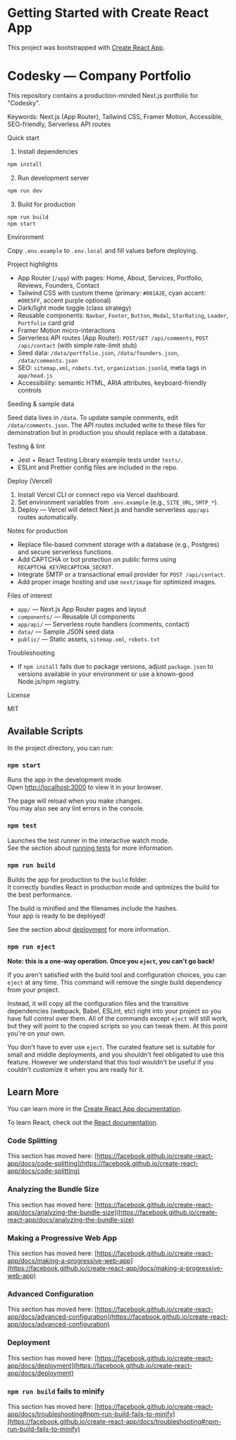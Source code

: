 # Getting Started with Create React App

This project was bootstrapped with [Create React App](https://github.com/facebook/create-react-app).


# Codesky — Company Portfolio

This repository contains a production-minded Next.js portfolio for "Codesky".

Keywords: Next.js (App Router), Tailwind CSS, Framer Motion, Accessible, SEO-friendly, Serverless API routes

Quick start

1. Install dependencies

```bash
npm install
```

2. Run development server

```bash
npm run dev
```

3. Build for production

```bash
npm run build
npm start
```

Environment

Copy `.env.example` to `.env.local` and fill values before deploying.

Project highlights

- App Router (`/app`) with pages: Home, About, Services, Portfolio, Reviews, Founders, Contact
- Tailwind CSS with custom theme (primary: `#081A2E`, cyan accent: `#00E5FF`, accent purple optional)
- Dark/light mode toggle (class strategy)
- Reusable components: `Navbar`, `Footer`, `Button`, `Modal`, `StarRating`, `Loader`, `Portfolio` card grid
- Framer Motion micro-interactions
- Serverless API routes (App Router): `POST/GET /api/comments`, `POST /api/contact` (with simple rate-limit stub)
- Seed data: `/data/portfolio.json`, `/data/founders.json`, `/data/comments.json`
- SEO: `sitemap.xml`, `robots.txt`, `organization.jsonld`, meta tags in `app/head.js`
- Accessibility: semantic HTML, ARIA attributes, keyboard-friendly controls

Seeding & sample data

Seed data lives in `/data`. To update sample comments, edit `/data/comments.json`. The API routes included write to these files for demonstration but in production you should replace with a database.

Testing & lint

- Jest + React Testing Library example tests under `tests/`.
- ESLint and Prettier config files are included in the repo.

Deploy (Vercel)

1. Install Vercel CLI or connect repo via Vercel dashboard.
2. Set environment variables from `.env.example` (e.g., `SITE_URL`, `SMTP_*`).
3. Deploy — Vercel will detect Next.js and handle serverless `app/api` routes automatically.

Notes for production

- Replace file-based comment storage with a database (e.g., Postgres) and secure serverless functions.
- Add CAPTCHA or bot protection on public forms using `RECAPTCHA_KEY`/`RECAPTCHA_SECRET`.
- Integrate SMTP or a transactional email provider for `POST /api/contact`.
- Add proper image hosting and use `next/image` for optimized images.

Files of interest

- `app/` — Next.js App Router pages and layout
- `components/` — Reusable UI components
- `app/api/` — Serverless route handlers (comments, contact)
- `data/` — Sample JSON seed data
- `public/` — Static assets, `sitemap.xml`, `robots.txt`

Troubleshooting

- If `npm install` fails due to package versions, adjust `package.json` to versions available in your environment or use a known-good Node.js/npm registry.

License

MIT


## Available Scripts

In the project directory, you can run:

### `npm start`

Runs the app in the development mode.\
Open [http://localhost:3000](http://localhost:3000) to view it in your browser.

The page will reload when you make changes.\
You may also see any lint errors in the console.

### `npm test`

Launches the test runner in the interactive watch mode.\
See the section about [running tests](https://facebook.github.io/create-react-app/docs/running-tests) for more information.

### `npm run build`

Builds the app for production to the `build` folder.\
It correctly bundles React in production mode and optimizes the build for the best performance.

The build is minified and the filenames include the hashes.\
Your app is ready to be deployed!

See the section about [deployment](https://facebook.github.io/create-react-app/docs/deployment) for more information.

### `npm run eject`

**Note: this is a one-way operation. Once you `eject`, you can't go back!**

If you aren't satisfied with the build tool and configuration choices, you can `eject` at any time. This command will remove the single build dependency from your project.

Instead, it will copy all the configuration files and the transitive dependencies (webpack, Babel, ESLint, etc) right into your project so you have full control over them. All of the commands except `eject` will still work, but they will point to the copied scripts so you can tweak them. At this point you're on your own.

You don't have to ever use `eject`. The curated feature set is suitable for small and middle deployments, and you shouldn't feel obligated to use this feature. However we understand that this tool wouldn't be useful if you couldn't customize it when you are ready for it.

## Learn More

You can learn more in the [Create React App documentation](https://facebook.github.io/create-react-app/docs/getting-started).

To learn React, check out the [React documentation](https://reactjs.org/).

### Code Splitting

This section has moved here: [https://facebook.github.io/create-react-app/docs/code-splitting](https://facebook.github.io/create-react-app/docs/code-splitting)

### Analyzing the Bundle Size

This section has moved here: [https://facebook.github.io/create-react-app/docs/analyzing-the-bundle-size](https://facebook.github.io/create-react-app/docs/analyzing-the-bundle-size)

### Making a Progressive Web App

This section has moved here: [https://facebook.github.io/create-react-app/docs/making-a-progressive-web-app](https://facebook.github.io/create-react-app/docs/making-a-progressive-web-app)

### Advanced Configuration

This section has moved here: [https://facebook.github.io/create-react-app/docs/advanced-configuration](https://facebook.github.io/create-react-app/docs/advanced-configuration)

### Deployment

This section has moved here: [https://facebook.github.io/create-react-app/docs/deployment](https://facebook.github.io/create-react-app/docs/deployment)

### `npm run build` fails to minify

This section has moved here: [https://facebook.github.io/create-react-app/docs/troubleshooting#npm-run-build-fails-to-minify](https://facebook.github.io/create-react-app/docs/troubleshooting#npm-run-build-fails-to-minify)
